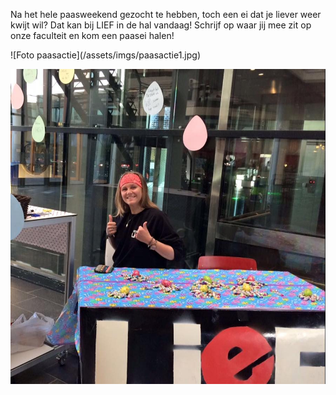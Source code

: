 Na het hele paasweekend gezocht te hebben, toch een ei dat je liever weer kwijt wil? Dat kan bij LIEF in de hal vandaag! Schrijf op waar jij mee zit op onze faculteit en kom een paasei halen!

<div class="multicolumn" markdown="block">
![Foto paasactie](/assets/imgs/paasactie1.jpg)

![Foto paasactie](/assets/imgs/paasactie2.jpg)
</div>
